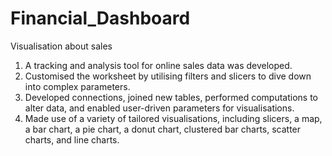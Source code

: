 # Financial_Dashboard
Visualisation about sales
1) A tracking and analysis tool for online sales data was developed.
2) Customised the worksheet by utilising filters and slicers to dive down into complex parameters.
3) Developed connections, joined new tables, performed computations to alter data, and enabled user-driven parameters for visualisations.
4) Made use of a variety of tailored visualisations, including slicers, a map, a bar chart, a pie chart, a donut chart, clustered bar charts, scatter charts, and line charts.
